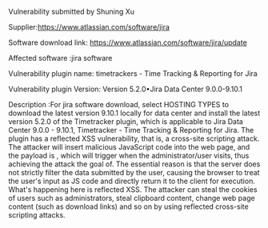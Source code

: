 Vulnerability submitted by Shuning Xu

Supplier:https://www.atlassian.com/software/jira

Software download link: https://www.atlassian.com/software/jira/update

Affected software :jira software

Vulnerability plugin name: timetrackers - Time Tracking & Reporting for Jira

Vulnerability plugin Version: Version 5.2.0•Jira Data Center 9.0.0-9.10.1

Description :For jira software download, select HOSTING TYPES to download the latest version 9.10.1 locally for data center and install the latest version 5.2.0 of the Timetracker plugin, which is applicable to Jira Data Center 9.0.0 - 9.10.1, Timetracker - Time Tracking & Reporting for Jira. The plugin has a reflected XSS vulnerability, that is, a cross-site scripting attack. The attacker will insert malicious JavaScript code into the web page, and the payload is <sCrIpT>alert(1)</sCrIpT>, which will trigger when the administrator/user visits, thus achieving the attack the goal of. The essential reason is that the server does not strictly filter the data submitted by the user, causing the browser to treat the user's input as JS code and directly return it to the client for execution. What's happening here is reflected XSS. The attacker can steal the cookies of users such as administrators, steal clipboard content, change web page content (such as download links) and so on by using reflected cross-site scripting attacks.
